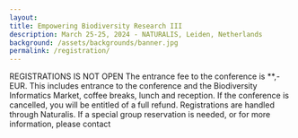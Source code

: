 ```yaml
---
layout:
title: Empowering Biodiversity Research III
description: March 25-25, 2024 - NATURALIS, Leiden, Netherlands
background: /assets/backgrounds/banner.jpg
permalink: /registration/
---
```


REGISTRATIONS IS NOT OPEN 
The entrance fee to the conference is **,- EUR. This includes entrance to the conference and the Biodiversity Informatics Market, coffee breaks, lunch and reception. 
If the conference is cancelled, you will be entitled of a full refund. Registrations are handled through Naturalis. If a special group reservation is needed, or for more information, please contact 
